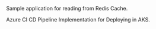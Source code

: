 Sample application for reading from Redis Cache.

Azure CI CD Pipeline Implementation for Deploying in AKS.